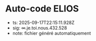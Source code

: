 # Auto-code ELIOS
- ts: 2025-09-17T22:15:11.928Z
- sig: ∞.je.toi.nous.432.528
- note: fichier généré automatiquement